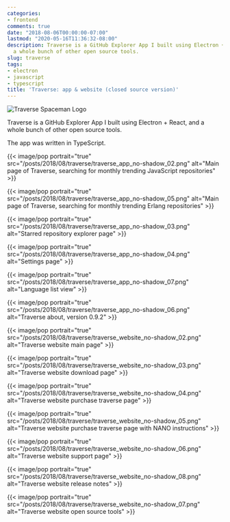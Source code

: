 ```yaml
---
categories:
- frontend
comments: true
date: "2018-08-06T00:00:00-07:00"
lastmod: "2020-05-16T11:36:32-08:00"
description: Traverse is a GitHub Explorer App I built using Electron + React, and
  a whole bunch of other open source tools.
slug: traverse
tags:
- electron
- javascript
- typescript
title: 'Traverse: app & website (closed source version)'
---
```


![Traverse Spaceman Logo](/posts/2018/08/traverse/pointing_0.5x.png)

Traverse is a GitHub Explorer App I built using Electron + React, and a whole bunch of other open source tools.

The app was written in TypeScript.

{{< image/pop portrait="true" src="/posts/2018/08/traverse/traverse_app_no-shadow_02.png" alt="Main page of Traverse, searching for monthly trending JavaScript repositories" >}}

{{< image/pop portrait="true" src="/posts/2018/08/traverse/traverse_app_no-shadow_05.png" alt="Main page of Traverse, searching for monthly trending Erlang repositories" >}}

{{< image/pop portrait="true" src="/posts/2018/08/traverse/traverse_app_no-shadow_03.png" alt="Starred repository explorer page" >}}

{{< image/pop portrait="true" src="/posts/2018/08/traverse/traverse_app_no-shadow_04.png" alt="Settings page" >}}

{{< image/pop portrait="true" src="/posts/2018/08/traverse/traverse_app_no-shadow_07.png" alt="Language list view" >}}

{{< image/pop portrait="true" src="/posts/2018/08/traverse/traverse_app_no-shadow_06.png" alt="Traverse about, version 0.9.2" >}}

{{< image/pop portrait="true" src="/posts/2018/08/traverse/traverse_website_no-shadow_02.png" alt="Traverse website main page" >}}

{{< image/pop portrait="true" src="/posts/2018/08/traverse/traverse_website_no-shadow_03.png" alt="Traverse website download page" >}}

{{< image/pop portrait="true" src="/posts/2018/08/traverse/traverse_website_no-shadow_04.png" alt="Traverse website purchase traverse page" >}}

{{< image/pop portrait="true" src="/posts/2018/08/traverse/traverse_website_no-shadow_05.png" alt="Traverse website purchase traverse page with NANO instructions" >}}

{{< image/pop portrait="true" src="/posts/2018/08/traverse/traverse_website_no-shadow_06.png" alt="Traverse website support page" >}}

{{< image/pop portrait="true" src="/posts/2018/08/traverse/traverse_website_no-shadow_08.png" alt="Traverse website release notes" >}}

{{< image/pop portrait="true" src="/posts/2018/08/traverse/traverse_website_no-shadow_07.png" alt="Traverse website open source tools" >}}

